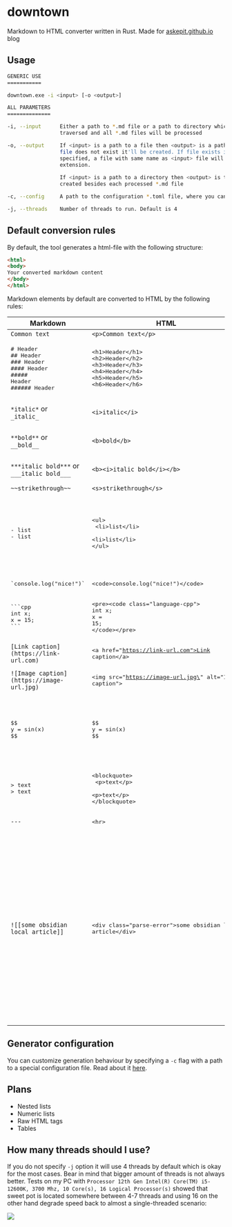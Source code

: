 # downtown

Markdown to HTML converter written in Rust. Made for [askepit.github.io](https://askepit.github.io/) blog

## Usage

```bash
GENERIC USE
===========

downtown.exe -i <input> [-o <output>]

ALL PARAMETERS
==============

-i, --input      Either a path to *.md file or a path to directory which will be recursively
                 traversed and all *.md files will be processed

-o, --output     If <input> is a path to a file then <output> is a path to output *.html file. If
                 file does not exist it'll be created. If file exists it'll be overwritten. If not
                 specified, a file with same name as <input> file will be created but with .html
                 extension.
                 
                 If <input> is a path to a directory then <output> is treated as a filename to be
                 created besides each processed *.md file

-c, --config     A path to the configuration *.toml file, where you can fine-tune generator behaviour

-j, --threads    Number of threads to run. Default is 4
```

## Default conversion rules

By default, the tool generates a html-file with the following structure:

```html
<html>
<body>
Your converted markdown content
</body>
</html>
```

Markdown elements by default are converted to HTML by the following rules:

| Markdown                                                                                       | HTML                                                                                                                                              | Comments                                                                                                                                                                                       |
| ---------------------------------------------------------------------------------------------- | ------------------------------------------------------------------------------------------------------------------------------------------------- | ---------------------------------------------------------------------------------------------------------------------------------------------------------------------------------------------- |
| `Common text`                                                                                  | `<p>Common text</p>`                                                                                                                              |                                                                                                                                                                                                |
| <pre># Header<br>## Header<br>### Header<br>#### Header<br>##### Header<br>###### Header</pre> | <pre>\<h1\>Header\</h1\><br>\<h2\>Header\</h2\><br>\<h3\>Header\</h3\><br>\<h4\>Header\</h4\><br>\<h5\>Header\</h5\><br>\<h6\>Header\</h6\></pre> |                                                                                                                                                                                                |
| `*italic*` or<br>`_italic_`                                                                    | `<i>italic</i>`                                                                                                                                   | `_` in identifiers is ignored                                                                                                                                                                  |
| `**bold**` or<br>`__bold__`                                                                    | `<b>bold</b>`                                                                                                                                     | `_` in identifiers is ignored                                                                                                                                                                  |
| `***italic bold***` or<br>`___italic bold___`                                                  | `<b><i>italic bold</i></b>`                                                                                                                       | `_` in identifiers is ignored                                                                                                                                                                  |
| `~~strikethrough~~`                                                                            | `<s>strikethrough</s>`                                                                                                                            |                                                                                                                                                                                                |
| <pre>- list<br>- list</pre>                                                                    | <pre>\<ul><br>  \<li>list\</li><br>  \<li>list\</li><br>\</ul><br></pre>                                                                          | Nesting is *not supported yet*. Numeric lists *are not supported yet *                                                                                                                         |
| <pre>\`console.log("nice!")\`</pre>                                                            | <pre>\<code>console.log("nice!")\</code></pre>                                                                                                    |                                                                                                                                                                                                |
| <pre>\`\`\`cpp<br>int x;<br>x = 15;<br>\`\`\`</pre>                                            | <pre>\<pre>\<code class=\"language-cpp\"><br>int x;<br>x = 15;<br>\</code>\</pre><br></pre>                                                       |                                                                                                                                                                                                |
| `[Link caption](https://link-url.com)`                                                         | <pre>\<a href=\"https://link-url.com">Link caption\</a><br></pre>                                                                                 |                                                                                                                                                                                                |
| `![Image caption](https://image-url.jpg)`                                                      | <pre>\<img src=\"https://image-url.jpg\" alt=\"Image caption\"><br></pre>                                                                         |                                                                                                                                                                                                |
| <pre>\$\$<br>y = sin(x)<br>$$</pre>                                                            | <pre>\$\$<br>y = sin(x)<br>$$</pre>                                                                                                               | Copies as it is to allow external latex libraries to process LaTeX text                                                                                                                        |
| <pre>> text<br>> text</pre>                                                                    | <pre>\<blockquote><br>  \<p>text\</p><br>  \<p>text\</p><br>\</blockquote></pre>                                                                  |                                                                                                                                                                                                |
| `---`                                                                                          | <pre>\<hr></pre>                                                                                                                                  |                                                                                                                                                                                                |
| `![[some obsidian local article]]`                                                             | <pre>\<div class="parse-error">some obsidian local article\</div></pre>                                                                           | Any stuff that could not be parsed properly converts to a "parse-error" which you can detect then in your html-page if you properly prepare alarming css formatting for the class .parse-error |

## Generator configuration

You can customize generation behaviour by specifying a `-c` flag with a path to a special configuration file. Read about it [here](config/CONFIG.md).

## Plans

- Nested lists
- Numeric lists
- Raw HTML tags
- Tables

## How many threads should I use?

If you do not specify `-j` option it will use 4 threads by default which is okay for the most cases. Bear in mind that bigger amount of threads is not always better. Tests on my PC with `Processor 12th Gen Intel(R) Core(TM) i5-12600K, 3700 Mhz, 10 Core(s), 16 Logical Processor(s)` showed that sweet pot is located somewhere between 4-7 threads and using 16 on the other hand degrade speed back to almost a single-threaded scenario:

![](https://habrastorage.org/webt/lu/rz/4z/lurz4z4aqxmrr9tn9ds-swnpxbw.png)
